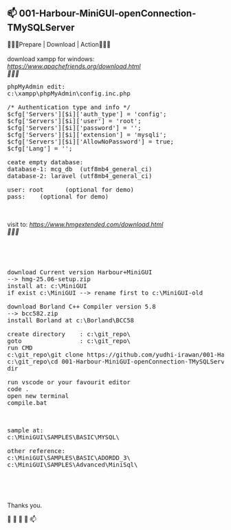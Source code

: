 <h2>📫 001-Harbour-MiniGUI-openConnection-TMySQLServer</h2>


 💞️💞️💞️<span class="font-weight-bold">Prepare | Download | Action</span>💞️💞️💞️
<br>
<br><span class="font-weight-bold">download xampp for windows: </span>
<i>	
<a href="https://www.apachefriends.org/download.html">https://www.apachefriends.org/download.html</a>
<br>🌱🌱🌱<br>
</i>
<pre>
phpMyAdmin edit:
c:\xampp\phpMyAdmin\config.inc.php

/* Authentication type and info */
$cfg['Servers'][$i]['auth_type'] = 'config';
$cfg['Servers'][$i]['user'] = 'root';
$cfg['Servers'][$i]['password'] = '';
$cfg['Servers'][$i]['extension'] = 'mysqli';
$cfg['Servers'][$i]['AllowNoPassword'] = true;
$cfg['Lang'] = '';

ceate empty database:
database-1:	mcg_db 	(utf8mb4_general_ci)
database-2:	laravel	(utf8mb4_general_ci)

user: root 		(optional for demo)
pass: <empty>	(optional for demo)
</pre>

<br>
<br><span class="font-weight-bold">visit to: </span>
<i>	
<a href="https://www.hmgextended.com/download.html">https://www.hmgextended.com/download.html</a>
<br>🌱🌱🌱<br>
</i>

<pre>
<br>
<br>
download Current version Harbour+MiniGUI
--> hmg-25.06-setup.zip
install at: c:\MiniGUI
if exist c:\MiniGUI --> rename first to c:\MiniGUI-old

download Borland C++ Compiler version 5.8
--> bcc582.zip
install Borland at c:\Borland\BCC58

create directory	: c:\git_repo\
goto		        : c:\git_repo\
run CMD
c:\git_repo\git clone https://github.com/yudhi-irawan/001-Harbour-MiniGUI-openConnection-TMySQLServer.git
c:\git_repo\cd 001-Harbour-MiniGUI-openConnection-TMySQLServer
dir

run vscode or your favourit editor
code .
open new terminal
compile.bat



sample at: 
c:\MiniGUI\SAMPLES\BASIC\MYSQL\

other reference: 
c:\MiniGUI\SAMPLES\BASIC\ADORDD_3\
c:\MiniGUI\SAMPLES\Advanced\MiniSql\

</pre>


<br><br>
 
 
 Thanks you. 

 👋 👀 🌱 💞️ 📫 

